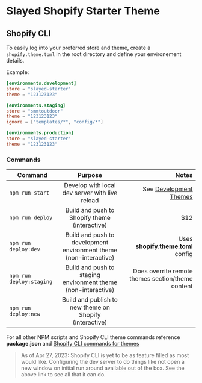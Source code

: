 # Slayed Shopify Starter Theme

## Shopify CLI

To easily log into your preferred store and theme, create a `shopify.theme.toml` in the root directory and define your environement details.

Example:

```toml
[environments.development]
store = "slayed-starter"
theme = "123123123"

[environments.staging]
store = "smmtoutdoor"
theme = "123123123"
ignore = ["templates/*", "config/*"]

[environments.production]
store = "slayed-starter"
theme = "123123123"
```

### Commands

| Command       | Purpose           | Notes  |
| ------------- |:-------------:| -----:|
| `npm run start`   | Develop with local dev server with live reload| See [Development Themes](https://shopify.dev/docs/themes/tools/cli#development-themes) |
| `npm run deploy`     | Build and push to Shopify theme (interactive)      |   $12 |
| `npm run deploy:dev` | Build and push to development environment theme (non-interactive)     | Uses **shopify.theme.toml** config |
| `npm run deploy:staging` | Build and push to staging environment theme (non-interactive)  | Does overrite remote themes section/theme content |
| `npm run deploy:new` | Build and publish to new theme on Shopify (interactive) |     |

For all other NPM scripts and Shopify CLI theme commands reference **package.json** and [Shopify CLI commands for themes](https://shopify.dev/docs/themes/tools/cli/commands)

> As of Apr 27, 2023:
> Shopify CLI is yet to be as feature filled as most would like. Configuring the dev
> server to do things like not open a new window on initial run around available out of
> the box. See the above link to see all that it can do.
